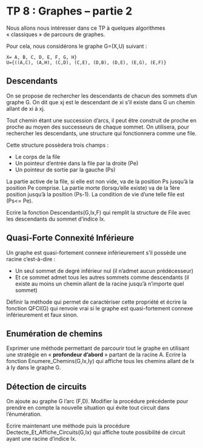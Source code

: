 # TP 8 : Graphes – partie 2

Nous allons nous intéresser dans ce TP à quelques algorithmes « classiques » de parcours de graphes.

Pour cela, nous considérons le graphe G=(X,U) suivant :

```
X= A, B, C, D, E, F, G, H}
U={((A,C), (A,H), (C,D), (C,E), (D,B), (D,E), (E,G), (E,F)}
```

## Descendants
On se propose de rechercher les descendants de chacun des sommets d’un graphe G. On dit que xj est le descendant de xi s’il existe dans G un chemin allant de xi à xj.

Tout chemin étant une succession d’arcs, il peut être construit de proche en proche au moyen des successeurs de chaque sommet. On utilisera, pour rechercher les descendants, une structure qui fonctionnera comme une file.

Cette structure possèdera trois champs :

* Le corps de la file
* Un pointeur d’entrée dans la file par la droite (Pe)
* Un pointeur de sortie par la gauche (Ps)

La partie active de la file, si elle est non vide, va de la position Ps jusqu’à la position Pe comprise. La partie morte (lorsqu’elle existe) va de la 1ère position jusqu’à la position (Ps-1). La condition de vie d’une telle file est (Ps<= Pe).

Ecrire la fonction Descendants(G,Ix,F) qui remplit la structure de File avec les descendants du sommet d’indice Ix.

## Quasi-Forte Connexité Inférieure
Un graphe est quasi-fortement connexe inférieurement s’il possède une racine c’est-à-dire :

* Un seul sommet de degré inférieur nul (il n’admet aucun prédécesseur)
* Et ce sommet admet tous les autres sommets comme descendants (il existe au moins un chemin allant de la racine jusqu’à n’importe quel sommet)

Définir la méthode qui permet de caractériser cette propriété et écrire la fonction QFCI(G) qui renvoie vrai si le graphe est quasi-fortement connexe inférieurement et faux sinon.

## Enumération de chemins
Exprimer une méthode permettant de parcourir tout le graphe en utilisant une stratégie en « **profondeur d’abord** » partant de la racine A. Ecrire la fonction Enumere\_Chemins(G,Ix,Iy) qui affiche tous les chemins allant de Ix à Iy dans le graphe G.

## Détection de circuits
On ajoute au graphe G l’arc (F,D). Modifier la procédure précédente pour prendre en compte la nouvelle situation qui évite tout circuit dans l’énumération.

Ecrire maintenant une méthode puis la procédure Dectecte\_Et\_Affiche\_Circuits(G,Ix) qui affiche toute possibilité de circuit ayant une racine d’indice Ix.


